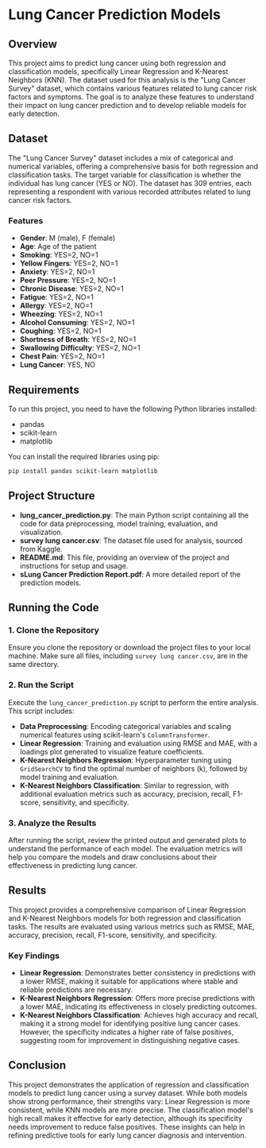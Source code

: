 # Lung Cancer Prediction Models

## Overview

This project aims to predict lung cancer using both regression and classification models, specifically Linear Regression and K-Nearest Neighbors (KNN). The dataset used for this analysis is the "Lung Cancer Survey" dataset, which contains various features related to lung cancer risk factors and symptoms. The goal is to analyze these features to understand their impact on lung cancer prediction and to develop reliable models for early detection.

## Dataset

The "Lung Cancer Survey" dataset includes a mix of categorical and numerical variables, offering a comprehensive basis for both regression and classification tasks. The target variable for classification is whether the individual has lung cancer (YES or NO). The dataset has 309 entries, each representing a respondent with various recorded attributes related to lung cancer risk factors.

### Features

- **Gender**: M (male), F (female)
- **Age**: Age of the patient
- **Smoking**: YES=2, NO=1
- **Yellow Fingers**: YES=2, NO=1
- **Anxiety**: YES=2, NO=1
- **Peer Pressure**: YES=2, NO=1
- **Chronic Disease**: YES=2, NO=1
- **Fatigue**: YES=2, NO=1
- **Allergy**: YES=2, NO=1
- **Wheezing**: YES=2, NO=1
- **Alcohol Consuming**: YES=2, NO=1
- **Coughing**: YES=2, NO=1
- **Shortness of Breath**: YES=2, NO=1
- **Swallowing Difficulty**: YES=2, NO=1
- **Chest Pain**: YES=2, NO=1
- **Lung Cancer**: YES, NO

## Requirements

To run this project, you need to have the following Python libraries installed:

- pandas
- scikit-learn
- matplotlib

You can install the required libraries using pip:

```bash
pip install pandas scikit-learn matplotlib
```

## Project Structure

- **lung_cancer_prediction.py**: The main Python script containing all the code for data preprocessing, model training, evaluation, and visualization.
- **survey lung cancer.csv**: The dataset file used for analysis, sourced from Kaggle.
- **README.md**: This file, providing an overview of the project and instructions for setup and usage.
- **sLung Cancer Prediction Report.pdf**: A more detailed report of the prediction models.

## Running the Code

### 1. Clone the Repository

Ensure you clone the repository or download the project files to your local machine. Make sure all files, including `survey lung cancer.csv`, are in the same directory.

### 2. Run the Script

Execute the `lung_cancer_prediction.py` script to perform the entire analysis. This script includes:

- **Data Preprocessing**: Encoding categorical variables and scaling numerical features using scikit-learn's `ColumnTransformer`.
- **Linear Regression**: Training and evaluation using RMSE and MAE, with a loadings plot generated to visualize feature coefficients.
- **K-Nearest Neighbors Regression**: Hyperparameter tuning using `GridSearchCV` to find the optimal number of neighbors (k), followed by model training and evaluation.
- **K-Nearest Neighbors Classification**: Similar to regression, with additional evaluation metrics such as accuracy, precision, recall, F1-score, sensitivity, and specificity.

### 3. Analyze the Results

After running the script, review the printed output and generated plots to understand the performance of each model. The evaluation metrics will help you compare the models and draw conclusions about their effectiveness in predicting lung cancer.

## Results

This project provides a comprehensive comparison of Linear Regression and K-Nearest Neighbors models for both regression and classification tasks. The results are evaluated using various metrics such as RMSE, MAE, accuracy, precision, recall, F1-score, sensitivity, and specificity.

### Key Findings

- **Linear Regression**: Demonstrates better consistency in predictions with a lower RMSE, making it suitable for applications where stable and reliable predictions are necessary.
- **K-Nearest Neighbors Regression**: Offers more precise predictions with a lower MAE, indicating its effectiveness in closely predicting outcomes.
- **K-Nearest Neighbors Classification**: Achieves high accuracy and recall, making it a strong model for identifying positive lung cancer cases. However, the specificity indicates a higher rate of false positives, suggesting room for improvement in distinguishing negative cases.

## Conclusion

This project demonstrates the application of regression and classification models to predict lung cancer using a survey dataset. While both models show strong performance, their strengths vary: Linear Regression is more consistent, while KNN models are more precise. The classification model's high recall makes it effective for early detection, although its specificity needs improvement to reduce false positives. These insights can help in refining predictive tools for early lung cancer diagnosis and intervention.
